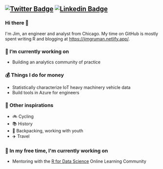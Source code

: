 [![Twitter Badge](https://img.shields.io/badge/-@jim_gruman-1ca0f1?style=flat-square&labelColor=1ca0f1&logo=twitter&logoColor=white&link=https://twitter.com/jim_gruman)](https://twitter.com/jim_gruman) [![Linkedin Badge](https://img.shields.io/badge/-jim_gruman-blue?style=flat-square&logo=Linkedin&logoColor=white&link=https://www.linkedin.com/in/jim-gruman-a67779a/)](https://www.linkedin.com/in/jim-gruman-a67779a/)
---
### Hi there 👋
I'm Jim, an engineer and analyst from Chicago. My time on GitHub is mostly spent writing R and blogging at https://jimgruman.netlify.app/.

### 🔭 I’m currently working on 
- Building an analytics community of practice

### :moneybag: Things I do for money
- Statistically characterize IoT heavy machinery vehicle data 
- Build tools in Azure for engineers

### :rocket: Other inspirations
- :bike: Cycling
- :books: History
- :sunrise_over_mountains: Backpacking, working with youth
- :airplane: Travel

### 🌱 In my free time, I'm currently working on
- Mentoring with the [R for Data Science](https://www.rfordatasci.com/) Online Learning Community
